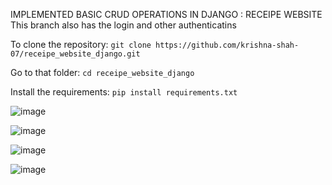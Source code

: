 IMPLEMENTED BASIC CRUD OPERATIONS IN DJANGO : RECEIPE WEBSITE
This branch also has the login and other authenticatins

To clone the repository:
`git clone https://github.com/krishna-shah-07/receipe_website_django.git`

Go to that folder:
`cd receipe_website_django`

Install the requirements:
`pip install requirements.txt`

![image](https://github.com/user-attachments/assets/8e77faba-209e-43a0-9ad2-ef4e6dd3e157)

![image](https://github.com/user-attachments/assets/5ae0c0cb-8328-4105-9d91-354429fad8e6)

![image](https://github.com/user-attachments/assets/de213e1d-8ab0-49ab-b978-10fba84d72f6)

![image](https://github.com/user-attachments/assets/64745863-54d5-47ff-a6d3-0ab378101f99)
